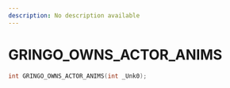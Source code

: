 ```yaml
---
description: No description available 
---
```


# GRINGO_OWNS_ACTOR_ANIMS

```cpp
int GRINGO_OWNS_ACTOR_ANIMS(int _Unk0);
```